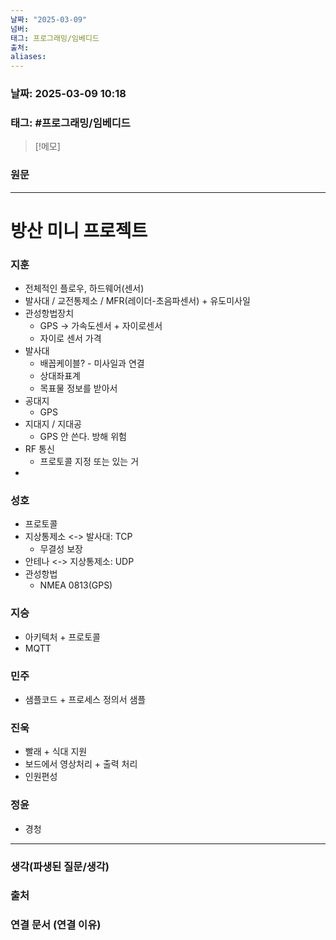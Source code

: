 ```yaml
---
날짜: "2025-03-09"
넘버: 
태그: 프로그래밍/임베디드
출처: 
aliases:
---
```

### 날짜:  2025-03-09 10:18

### 태그: #프로그래밍/임베디드

>[!메모]
>

### 원문
---
# 방산 미니 프로젝트

### 지훈
- 전체적인 플로우, 하드웨어(센서)
- 발사대 / 교전통제소 / MFR(레이더-초음파센서) + 유도미사일
- 관성항법장치
	- GPS -> 가속도센서 + 자이로센서
	- 자이로 센서 가격
- 발사대
	- 배꼽케이블? - 미사일과 연결
	- 상대좌표계
	- 목표물 정보를 받아서 
- 공대지
	- GPS
- 지대지 / 지대공
	- GPS 안 쓴다. 방해 위험
- RF 통신
	- 프로토콜 지정 또는 있는 거
- 
### 성호
- 프로토콜
- 지상통제소 <-> 발사대: TCP
	- 무결성 보장
- 안테나 <-> 지상통제소: UDP
- 관성항법
	- NMEA 0813(GPS)
### 지승
- 아키텍처 + 프로토콜 
- MQTT
### 민주
- 샘플코드 + 프로세스 정의서 샘플

### 진욱
- 빨래 + 식대 지원
- 보드에서 영상처리 + 출력 처리
- 인원편성

### 정윤
- 경청


---
### 생각(파생된 질문/생각)

### 출처

### 연결 문서 (연결 이유)
